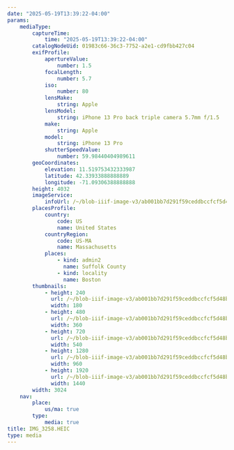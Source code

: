 ```yaml
---
date: "2025-05-19T13:39:22-04:00"
params:
    mediaType:
        captureTime:
            time: "2025-05-19T13:39:22-04:00"
        catalogNodeUid: 01983c66-36c3-7752-a2e1-cd9fbb427c04
        exifProfile:
            apertureValue:
                number: 1.5
            focalLength:
                number: 5.7
            iso:
                number: 80
            lensMake:
                string: Apple
            lensModel:
                string: iPhone 13 Pro back triple camera 5.7mm f/1.5
            make:
                string: Apple
            model:
                string: iPhone 13 Pro
            shutterSpeedValue:
                number: 59.98440404989611
        geoCoordinates:
            elevation: 11.519753432333987
            latitude: 42.33933888888889
            longitude: -71.09306388888888
        height: 4032
        imageService:
            infoUrl: /~/blob-iiif-image-v3/ab001bb7d291f59ceddbccfcf5d48b191072a99ce50ab25ad62b9e871104a472/info.json
        placesProfile:
            country:
                code: US
                name: United States
            countryRegion:
                code: US-MA
                name: Massachusetts
            places:
                - kind: admin2
                  name: Suffolk County
                - kind: locality
                  name: Boston
        thumbnails:
            - height: 240
              url: /~/blob-iiif-image-v3/ab001bb7d291f59ceddbccfcf5d48b191072a99ce50ab25ad62b9e871104a472/full/180%2C240/0/default.jpg
              width: 180
            - height: 480
              url: /~/blob-iiif-image-v3/ab001bb7d291f59ceddbccfcf5d48b191072a99ce50ab25ad62b9e871104a472/full/360%2C480/0/default.jpg
              width: 360
            - height: 720
              url: /~/blob-iiif-image-v3/ab001bb7d291f59ceddbccfcf5d48b191072a99ce50ab25ad62b9e871104a472/full/540%2C720/0/default.jpg
              width: 540
            - height: 1280
              url: /~/blob-iiif-image-v3/ab001bb7d291f59ceddbccfcf5d48b191072a99ce50ab25ad62b9e871104a472/full/960%2C1280/0/default.jpg
              width: 960
            - height: 1920
              url: /~/blob-iiif-image-v3/ab001bb7d291f59ceddbccfcf5d48b191072a99ce50ab25ad62b9e871104a472/full/1440%2C1920/0/default.jpg
              width: 1440
        width: 3024
    nav:
        place:
            us/ma: true
        type:
            media: true
title: IMG_3258.HEIC
type: media
---
```

